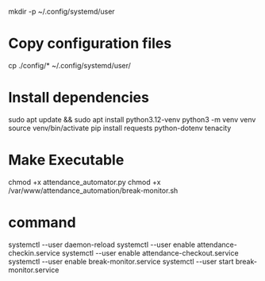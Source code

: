 mkdir -p ~/.config/systemd/user
# Copy configuration files
cp ./config/* ~/.config/systemd/user/

[//]: # (sudo cp ./config/* /etc/systemd/system/)

# Install dependencies
sudo apt update && sudo apt install python3.12-venv
python3 -m venv venv
source venv/bin/activate
pip install requests python-dotenv tenacity

# Make Executable 
chmod +x attendance_automator.py
chmod +x /var/www/attendance_automation/break-monitor.sh


# command
systemctl --user daemon-reload
systemctl --user enable attendance-checkin.service
systemctl --user enable attendance-checkout.service
systemctl --user enable break-monitor.service
systemctl --user start break-monitor.service


